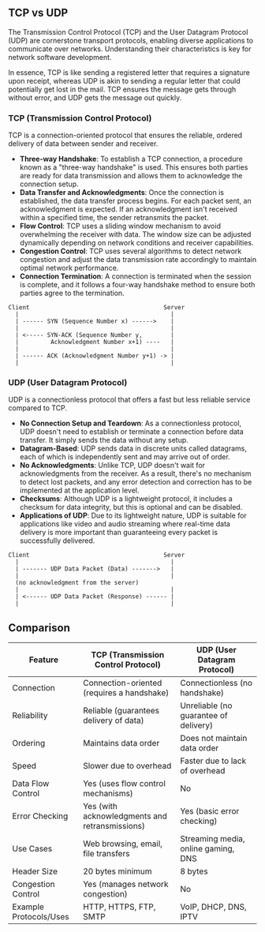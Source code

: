 ## TCP vs UDP

The Transmission Control Protocol (TCP) and the User Datagram Protocol (UDP) are cornerstone transport protocols, enabling diverse applications to communicate over networks. Understanding their characteristics is key for network software development.

In essence, TCP is like sending a registered letter that requires a signature upon receipt, whereas UDP is akin to sending a regular letter that could potentially get lost in the mail. TCP ensures the message gets through without error, and UDP gets the message out quickly.

### TCP (Transmission Control Protocol)

TCP is a connection-oriented protocol that ensures the reliable, ordered delivery of data between sender and receiver.

- **Three-way Handshake**: To establish a TCP connection, a procedure known as a "three-way handshake" is used. This ensures both parties are ready for data transmission and allows them to acknowledge the connection setup.
- **Data Transfer and Acknowledgments**: Once the connection is established, the data transfer process begins. For each packet sent, an acknowledgment is expected. If an acknowledgment isn't received within a specified time, the sender retransmits the packet.
- **Flow Control**: TCP uses a sliding window mechanism to avoid overwhelming the receiver with data. The window size can be adjusted dynamically depending on network conditions and receiver capabilities.
- **Congestion Control**: TCP uses several algorithms to detect network congestion and adjust the data transmission rate accordingly to maintain optimal network performance.
- **Connection Termination**: A connection is terminated when the session is complete, and it follows a four-way handshake method to ensure both parties agree to the termination.

```
Client                                      Server
  |                                           |
  | ------ SYN (Sequence Number x) ------>    |
  |                                           |
  | <----- SYN-ACK (Sequence Number y,        |
  |         Acknowledgment Number x+1) ----   |
  |                                           |
  | ------ ACK (Acknowledgment Number y+1) -> |
  |                                           |
```

### UDP (User Datagram Protocol)

UDP is a connectionless protocol that offers a fast but less reliable service compared to TCP.

- **No Connection Setup and Teardown**: As a connectionless protocol, UDP doesn't need to establish or terminate a connection before data transfer. It simply sends the data without any setup.
- **Datagram-Based**: UDP sends data in discrete units called datagrams, each of which is independently sent and may arrive out of order.
- **No Acknowledgments**: Unlike TCP, UDP doesn't wait for acknowledgments from the receiver. As a result, there's no mechanism to detect lost packets, and any error detection and correction has to be implemented at the application level.
- **Checksums**: Although UDP is a lightweight protocol, it includes a checksum for data integrity, but this is optional and can be disabled.
- **Applications of UDP**: Due to its lightweight nature, UDP is suitable for applications like video and audio streaming where real-time data delivery is more important than guaranteeing every packet is successfully delivered.

```
Client                                      Server
  |                                           |
  | ------- UDP Data Packet (Data) ------->   |
  |                                           |
  (no acknowledgment from the server)
  |                                           |
  | <------ UDP Data Packet (Response) ------ |
  |                                           |
```

## Comparison

| Feature                | TCP (Transmission Control Protocol)          | UDP (User Datagram Protocol)           |
|------------------------|----------------------------------------------|---------------------------------------|
| Connection             | Connection-oriented (requires a handshake)  | Connectionless (no handshake)         |
| Reliability            | Reliable (guarantees delivery of data)       | Unreliable (no guarantee of delivery) |
| Ordering               | Maintains data order                        | Does not maintain data order          |
| Speed                  | Slower due to overhead                      | Faster due to lack of overhead        |
| Data Flow Control      | Yes (uses flow control mechanisms)          | No                                    |
| Error Checking         | Yes (with acknowledgments and retransmissions) | Yes (basic error checking)              |
| Use Cases              | Web browsing, email, file transfers         | Streaming media, online gaming, DNS   |
| Header Size            | 20 bytes minimum                            | 8 bytes                               |
| Congestion Control     | Yes (manages network congestion)            | No                                    |
| Example Protocols/Uses | HTTP, HTTPS, FTP, SMTP                      | VoIP, DHCP, DNS, IPTV                 |

